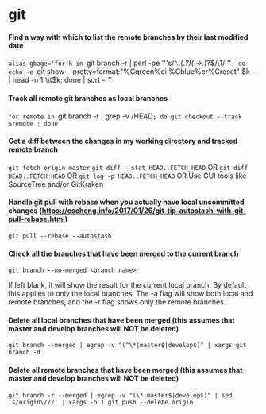 # git

#### Find a way with which to list the remote branches by their last modified date
`alias gbage='for k in `git branch -r | perl -pe '\''s/^..(.*?)( ->.*)?$/\1/'\''`; do echo -e `git show --pretty=format:"%Cgreen%ci %Cblue%cr%Creset" $k -- | head -n 1`\\t$k; done | sort -r'`

#### Track all remote git branches as local branches
`for remote in `git branch -r | grep -v /HEAD`; do git checkout --track $remote ; done`

#### Get a diff between the changes in my working directory and tracked remote branch
`git fetch origin master`
`git diff --stat HEAD..FETCH_HEAD`
OR
`git diff HEAD..FETCH_HEAD`
OR
`git log -p HEAD..FETCH_HEAD`
OR
Use GUI tools like SourceTree and/or GitKraken

#### Handle git pull with rebase when you actually have local uncommitted changes (https://cscheng.info/2017/01/26/git-tip-autostash-with-git-pull-rebase.html)
`git pull --rebase --autostash`

#### Check all the branches that have been merged to the current branch
`git branch --no-merged <branch name>`

If <branch name> left blank, it will show the result for the current local branch. By default this applies to only the local branches. The -a flag will show both local and remote branches, and the -r flag shows only the remote branches.

#### Delete all local branches that have been merged (this assumes that master and develop branches will NOT be deleted)
`git branch --merged | egrep -v "(^\*|master$|develop$)" | xargs git branch -d`

#### Delete all remote branches that have been merged (this assumes that master and develop branches will NOT be deleted)
`git branch -r --merged | egrep -v "(\*|master$|develop$)" | sed 's/origin\///' | xargs -n 1 git push --delete origin`


